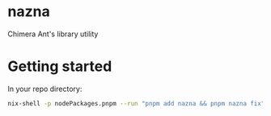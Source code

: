 # nazna
Chimera Ant's library utility

# Getting started

In your repo directory:
```sh
nix-shell -p nodePackages.pnpm --run "pnpm add nazna && pnpm nazna fix"
```
